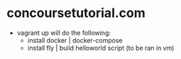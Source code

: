 # concoursetutorial.com 

 - vagrant up will do the following: 
     - install docker | docker-compose 
     - install fly | build helloworld script (to be ran in vm)




